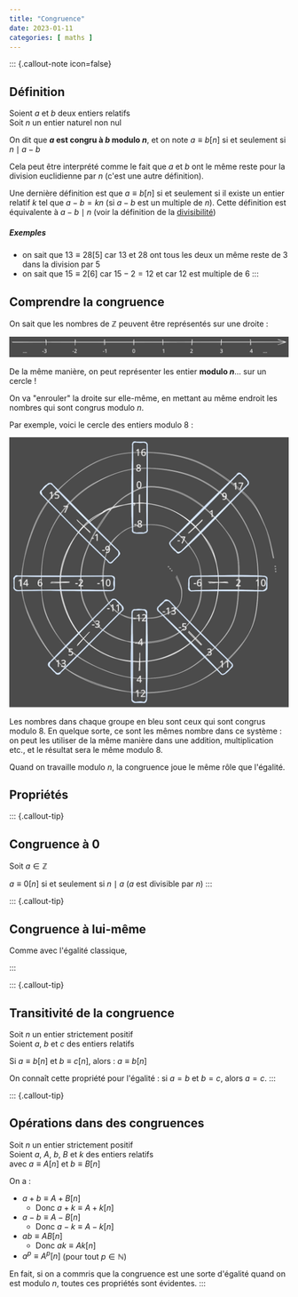 ```yaml
---
title: "Congruence"
date: 2023-01-11
categories: [ maths ]
---
```


::: {.callout-note icon=false}
## Définition

Soient $a$ et $b$ deux entiers relatifs
<br/>
Soit $n$ un entier naturel non nul

On dit que **$a$ est congru à $b$ modulo $n$**, et on note $a \equiv b [n]$ si et seulement si $n \mid a - b$

Cela peut être interprété comme le fait que $a$ et $b$ ont le même reste pour la division euclidienne par $n$ (c'est une autre définition).

Une dernière définition est que $a \equiv b [n]$ si et seulement si il existe un entier relatif $k$ tel que $a - b = kn$ (si $a-b$ est un multiple de $n$). Cette définition est équivalente à $a - b \mid n$ (voir la définition de la [divisibilité](maths_divisibilité.md))

##### Exemples

 - on sait que $13 \equiv 28 [5]$ car $13$ et $28$ ont tous les deux un même reste de $3$ dans la division par $5$
 - on sait que $15 \equiv 2 [6]$ car $15 - 2 = 12$ et car $12$ est multiple de $6$
:::

## Comprendre la congruence

On sait que les nombres de $\mathbb{Z}$ peuvent être représentés sur une droite :


![](_images/droite_des_entiers_relatifs.svg)


De la même manière, on peut représenter les entier **modulo $n$**... sur un cercle !

On va "enrouler" la droite sur elle-même, en mettant au même endroit les nombres qui sont congrus modulo $n$.

Par exemple, voici le cercle des entiers modulo $8$ :

![](_images/spirale_des_entiers_mod_8.svg)

Les nombres dans chaque groupe en bleu sont ceux qui sont congrus modulo $8$. En quelque sorte, ce sont les mêmes nombre dans ce système : on peut les utiliser de la même manière dans une addition, multiplication etc., et le résultat sera le même modulo 8.

Quand on travaille modulo $n$, la congruence joue le même rôle que l'égalité.


## Propriétés


::: {.callout-tip}
## Congruence à $0$

Soit $a \in \mathbb{Z}$

$a \equiv 0 [n]$ si et seulement si $n \mid a$ ($a$ est divisible par $n$)
:::


::: {.callout-tip}
## Congruence à lui-même

Comme avec l'égalité classique, 

:::


::: {.callout-tip}
## Transitivité de la congruence

Soit $n$ un entier strictement positif
<br/>
Soient $a$, $b$ et $c$ des entiers relatifs

Si $a \equiv b [n]$ et $b \equiv c [n]$, alors : $a \equiv b [n]$

On connaît cette propriété pour l'égalité : si $a = b$ et $b = c$, alors $a = c$.
:::

::: {.callout-tip}
## Opérations dans des congruences

Soit $n$ un entier strictement positif
<br/>
Soient $a$, $A$, $b$, $B$ et $k$ des entiers relatifs
<br/>
avec $a \equiv A[n]$ et $b \equiv B[n]$

On a :

 - $a + b \equiv A + B [n]$
     - Donc $a + k \equiv A + k [n]$
 - $a - b \equiv A - B [n]$
     - Donc $a - k \equiv A - k[n]$
 - $ab \equiv AB [n]$
     - Donc $ak \equiv Ak [n]$
 - $a^{p} \equiv A^{p}[n]$ (pour tout $p \in \mathbb{N}$)

En fait, si on a commris que la congruence est une sorte d'égalité quand on est modulo $n$, toutes ces propriétés sont évidentes.
:::
